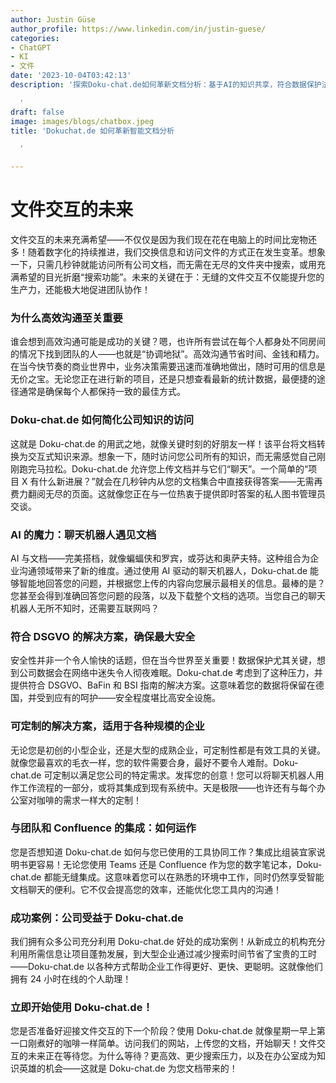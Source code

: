 ```yaml
---
author: Justin Güse
author_profile: https://www.linkedin.com/in/justin-guese/
categories:
- ChatGPT
- KI
- 文件
date: '2023-10-04T03:42:13'
description: '探索Doku-chat.de如何革新文档分析：基于AI的知识共享，符合数据保护法规，并可个性化定制。

  '
draft: false
image: images/blogs/chatbox.jpeg
title: 'Dokuchat.de 如何革新智能文档分析

  '

---
```

# 文件交互的未来

文件交互的未来充满希望——不仅仅是因为我们现在花在电脑上的时间比宠物还多！随着数字化的持续推进，我们交换信息和访问文件的方式正在发生变革。想象一下，只需几秒钟就能访问所有公司文档，而无需在无尽的文件夹中搜索，或用充满希望的目光折磨“搜索功能”。未来的关键在于：无缝的文件交互不仅能提升您的生产力，还能极大地促进团队协作！

### 为什么高效沟通至关重要

谁会想到高效沟通可能是成功的关键？嗯，也许所有尝试在每个人都身处不同房间的情况下找到团队的人——也就是“协调地狱”。高效沟通节省时间、金钱和精力。在当今快节奏的商业世界中，业务决策需要迅速而准确地做出，随时可用的信息是无价之宝。无论您正在进行新的项目，还是只想查看最新的统计数据，最便捷的途径通常是确保每个人都保持一致的最佳方式。

### Doku-chat.de 如何简化公司知识的访问

这就是 Doku-chat.de 的用武之地，就像关键时刻的好朋友一样！该平台将文档转换为交互式知识来源。想象一下，随时访问您公司所有的知识，而无需感觉自己刚刚跑完马拉松。Doku-chat.de 允许您上传文档并与它们“聊天”。一个简单的“项目 X 有什么新进展？”就会在几秒钟内从您的文档集合中直接获得答案——无需再费力翻阅无尽的页面。这就像您正在与一位热衷于提供即时答案的私人图书管理员交谈。

### AI 的魔力：聊天机器人遇见文档

AI 与文档——完美搭档，就像蝙蝠侠和罗宾，或芬达和奥萨夫特。这种组合为企业沟通领域带来了新的维度。通过使用 AI 驱动的聊天机器人，Doku-chat.de 能够智能地回答您的问题，并根据您上传的内容向您展示最相关的信息。最棒的是？您甚至会得到准确回答您问题的段落，以及下载整个文档的选项。当您自己的聊天机器人无所不知时，还需要互联网吗？

### 符合 DSGVO 的解决方案，确保最大安全

安全性并非一个令人愉快的话题，但在当今世界至关重要！数据保护尤其关键，想到公司数据会在网络中迷失令人彻夜难眠。Doku-chat.de 考虑到了这种压力，并提供符合 DSGVO、BaFin 和 BSI 指南的解决方案。这意味着您的数据将保留在德国，并受到应有的呵护——安全程度堪比高安全设施。

### 可定制的解决方案，适用于各种规模的企业

无论您是初创的小型企业，还是大型的成熟企业，可定制性都是有效工具的关键。就像您最喜欢的毛衣一样，您的软件需要合身，最好不要令人难耐。Doku-chat.de 可定制以满足您公司的特定需求。发挥您的创意！您可以将聊天机器人用作工作流程的一部分，或将其集成到现有系统中。天是极限——也许还有与每个办公室对咖啡的需求一样大的定制！

### 与团队和 Confluence 的集成：如何运作

您是否想知道 Doku-chat.de 如何与您已使用的工具协同工作？集成比组装宜家说明书更容易！无论您使用 Teams 还是 Confluence 作为您的数字笔记本，Doku-chat.de 都能无缝集成。这意味着您可以在熟悉的环境中工作，同时仍然享受智能文档聊天的便利。它不仅会提高您的效率，还能优化您工具内的沟通！

### 成功案例：公司受益于 Doku-chat.de

我们拥有众多公司充分利用 Doku-chat.de 好处的成功案例！从新成立的机构充分利用所需信息让项目蓬勃发展，到大型企业通过减少搜索时间节省了宝贵的工时——Doku-chat.de 以各种方式帮助企业工作得更好、更快、更聪明。这就像他们拥有 24 小时在线的个人助理！

### 立即开始使用 Doku-chat.de！

您是否准备好迎接文件交互的下一个阶段？使用 Doku-chat.de 就像星期一早上第一口刚煮好的咖啡一样简单。访问我们的网站，上传您的文档，开始聊天！文件交互的未来正在等待您。为什么等待？更高效、更少搜索压力，以及在办公室成为知识英雄的机会——这就是 Doku-chat.de 为您文档带来的！
